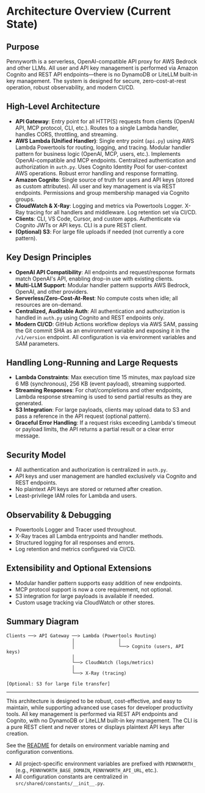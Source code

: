 # Architecture Overview (Current State)

## Purpose
Pennyworth is a serverless, OpenAI-compatible API proxy for AWS Bedrock and other LLMs. All user and API key management is performed via Amazon Cognito and REST API endpoints—there is no DynamoDB or LiteLLM built-in key management. The system is designed for secure, zero-cost-at-rest operation, robust observability, and modern CI/CD.

## High-Level Architecture

- **API Gateway**: Entry point for all HTTP(S) requests from clients (OpenAI API, MCP protocol, CLI, etc.). Routes to a single Lambda handler, handles CORS, throttling, and streaming.
- **AWS Lambda (Unified Handler)**: Single entry point (`api.py`) using AWS Lambda Powertools for routing, logging, and tracing. Modular handler pattern for business logic (OpenAI, MCP, users, etc.). Implements OpenAI-compatible and MCP endpoints. Centralized authentication and authorization in `auth.py`. Uses Cognito Identity Pool for user-context AWS operations. Robust error handling and response formatting.
- **Amazon Cognito**: Single source of truth for users and API keys (stored as custom attributes). All user and key management is via REST endpoints. Permissions and group membership managed via Cognito groups.
- **CloudWatch & X-Ray**: Logging and metrics via Powertools Logger. X-Ray tracing for all handlers and middleware. Log retention set via CI/CD.
- **Clients**: CLI, VS Code, Cursor, and custom apps. Authenticate via Cognito JWTs or API keys. CLI is a pure REST client.
- **(Optional) S3**: For large file uploads if needed (not currently a core pattern).

## Key Design Principles
- **OpenAI API Compatibility**: All endpoints and request/response formats match OpenAI's API, enabling drop-in use with existing clients.
- **Multi-LLM Support**: Modular handler pattern supports AWS Bedrock, OpenAI, and other providers.
- **Serverless/Zero-Cost-At-Rest**: No compute costs when idle; all resources are on-demand.
- **Centralized, Auditable Auth**: All authentication and authorization is handled in `auth.py` using Cognito and REST endpoints only.
- **Modern CI/CD**: GitHub Actions workflow deploys via AWS SAM, passing the Git commit SHA as an environment variable and exposing it in the `/v1/version` endpoint. All configuration is via environment variables and SAM parameters.

## Handling Long-Running and Large Requests
- **Lambda Constraints**: Max execution time 15 minutes, max payload size 6 MB (synchronous), 256 KB (event payload), streaming supported.
- **Streaming Responses**: For chat/completions and other endpoints, Lambda response streaming is used to send partial results as they are generated.
- **S3 Integration**: For large payloads, clients may upload data to S3 and pass a reference in the API request (optional pattern).
- **Graceful Error Handling**: If a request risks exceeding Lambda's timeout or payload limits, the API returns a partial result or a clear error message.

## Security Model
- All authentication and authorization is centralized in `auth.py`.
- API keys and user management are handled exclusively via Cognito and REST endpoints.
- No plaintext API keys are stored or returned after creation.
- Least-privilege IAM roles for Lambda and users.

## Observability & Debugging
- Powertools Logger and Tracer used throughout.
- X-Ray traces all Lambda entrypoints and handler methods.
- Structured logging for all responses and errors.
- Log retention and metrics configured via CI/CD.

## Extensibility and Optional Extensions
- Modular handler pattern supports easy addition of new endpoints.
- MCP protocol support is now a core requirement, not optional.
- S3 integration for large payloads is available if needed.
- Custom usage tracking via CloudWatch or other stores.

## Summary Diagram
```
Clients ──> API Gateway ──> Lambda (Powertools Routing)
                        │                │
                        │                └──> Cognito (users, API keys)
                        │
                        └──> CloudWatch (logs/metrics)
                        │
                        └──> X-Ray (tracing)

[Optional: S3 for large file transfer]
```

---

This architecture is designed to be robust, cost-effective, and easy to maintain, while supporting advanced use cases for developer productivity tools. All key management is performed via REST API endpoints and Cognito, with no DynamoDB or LiteLLM built-in key management. The CLI is a pure REST client and never stores or displays plaintext API keys after creation.

See the [README](../README.md) for details on environment variable naming and configuration conventions.

- All project-specific environment variables are prefixed with `PENNYWORTH_` (e.g., `PENNYWORTH_BASE_DOMAIN`, `PENNYWORTH_API_URL`, etc.).
- All configuration constants are centralized in `src/shared/constants/__init__.py`. 